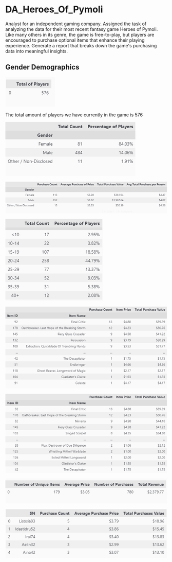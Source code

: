 # DA_Heroes_Of_Pymoli

Analyst for an independent gaming company. Assigned the task of analyzing the data for their most recent fantasy game Heroes of Pymoli. Like many others in its genre, the game is free-to-play, but players are encouraged to purchase optional items that enhance their playing experience. Generate a report that breaks down the game's purchasing data into meaningful insights.

## Gender Demographics

![Player Count](https://github.com/samuelroiz/DA_Heroes_Of_Pymoli/blob/main/Images/player_count.png)

The total amount of players we have currently in the game is 576

![Gender Demographics](https://github.com/samuelroiz/DA_Heroes_Of_Pymoli/blob/main/Images/gender_demographics.png)

![Purchasing Analysis Gender](https://github.com/samuelroiz/DA_Heroes_Of_Pymoli/blob/main/Images/purchasing_analysis_gender.png)


![Age Demographics](https://github.com/samuelroiz/DA_Heroes_Of_Pymoli/blob/main/Images/age_demographics.png)


![Most Popular Item](https://github.com/samuelroiz/DA_Heroes_Of_Pymoli/blob/main/Images/most_pop_item.png)

![Most Profitable Item](https://github.com/samuelroiz/DA_Heroes_Of_Pymoli/blob/main/Images/most_pro_item.png)



![Purchasing Analysis](https://github.com/samuelroiz/DA_Heroes_Of_Pymoli/blob/main/Images/purchasing_analysis.png)


![Top 5 Spenders](https://github.com/samuelroiz/DA_Heroes_Of_Pymoli/blob/main/Images/top_five_spenders.png)

